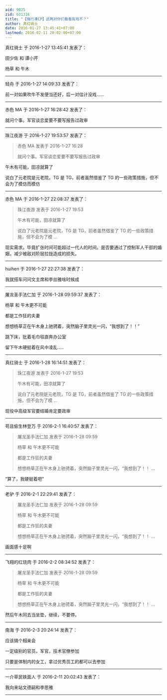 ```yaml
---
aid: 9025
zid: 631316
title: "【强行凑CP】这两对你们看看有戏不？"
author: 真红骑士
date: 2016-01-27 13:45:41+07:00
lastmod: 2016-02-11 20:02:00+07:00
---
```


真红骑士 于 2016-1-27 13:45:41 发表了：

田少佐 和 谭小芹

杨草 和 午木

---

轻舟 于 2016-1-27 14:09:33 发表了：

前一对如果吹牛不发便当还好，后一对估计没戏……

---

赤色 MA 于 2016-1-27 16:28:42 发表了：

就问个事。军官谈恋爱要不要写报告过政审

---

珠江夜游 于 2016-1-27 19:53:57 发表了：

> 赤色 MA 发表于 2016-1-27 16:28
>
> 就问个事。军官谈恋爱要不要写报告过政审

午木有可能，田凉就算了

说白了元老院是元老院，TG 是 TG，前者虽然借鉴了 TG 的一些政策措施，但不会为了模仿而模仿

---

赤色 MA 于 2016-1-27 22:08:37 发表了：

> 珠江夜游 发表于 2016-1-27 19:53
>
> 午木有可能，田凉就算了
>
> 说白了元老院是元老院，TG 是 TG，前者虽然借鉴了 TG 的一些政策措施，但不会为了模 ...

现实需求。毕竟扩张时间可能超过一代人的时间。是否要通过了控制军人干部的婚姻，减少被敌对阶层拉拢造成的损失。

---

huihen 于 2016-1-27 22:27:38 发表了：

我就搭车问问文主席和李丝雅啥时候成

---

屠龙圣手法仁加 于 2016-1-28 09:59:37 发表了：

杨草 和 午木更不可能

都是工作狂的夫妻

想想杨草正在午木身上驰骋着，突然脑子里灵光一闪，“我想到了！！”

跳下床，批着毛巾毯直奔办公室

留下午木硬挺着在风中凌乱.....

---

真红骑士 于 2016-1-28 16:14:51 发表了：

> 珠江夜游 发表于 2016-1-27 19:53
>
> 午木有可能，田凉就算了
>
> 说白了元老院是元老院，TG 是 TG，前者虽然借鉴了 TG 的一些政策措施，但不会为了模 ...

现役中高级军官要结婚肯定要政审

---

苟且偷生林登万 于 2016-2-1 16:40:57 发表了：

> 屠龙圣手法仁加 发表于 2016-1-28 09:59
>
> 杨草 和 午木更不可能
>
> 都是工作狂的夫妻
>
> 想想杨草正在午木身上驰骋着，突然脑子里灵光一闪，“我想到了！！ ...

“算了，我硬挺着吧”

---

老驴 于 2016-2-1 22:29:41 发表了：

> 屠龙圣手法仁加 发表于 2016-1-28 09:59
>
> 杨草 和 午木更不可能
>
> 都是工作狂的夫妻
>
> 想想杨草正在午木身上驰骋着，突然脑子里灵光一闪，“我想到了！！ ...

画面感十足啊

---

飞翔的红烧肉 于 2016-2-2 08:34:52 发表了：

> 屠龙圣手法仁加 发表于 2016-1-28 09:59
>
> 杨草 和 午木更不可能
>
> 都是工作狂的夫妻
>
> 想想杨草正在午木身上驰骋着，突然脑子里灵光一闪，“我想到了！！ ...

然后午木同去当坐垫，继续，不要停。

---

南海 于 2016-2-3 20:24:14 发表了：

应该搞个相亲会

一定级别的官员，军官，技术官僚参加

只要是体制内的女工，拿过优秀员工的都可以去参加

---

一介草民铁面人 于 2016-2-11 20:02:43 发表了：

我向来站文德嗣和李思雅

---
